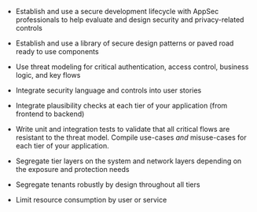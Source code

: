 - Establish and use a secure development lifecycle with AppSec professionals to help evaluate and design security and privacy-related controls

- Establish and use a library of secure design patterns or paved road ready to use components

- Use threat modeling for critical authentication, access control, business logic, and key flows

- Integrate security language and controls into user stories

- Integrate plausibility checks at each tier of your application (from frontend to backend)

- Write unit and integration tests to validate that all critical flows are resistant to the threat model. Compile use-cases _and_ misuse-cases for each tier of your application.

- Segregate tier layers on the system and network layers depending on the exposure and protection needs

- Segregate tenants robustly by design throughout all tiers

- Limit resource consumption by user or service